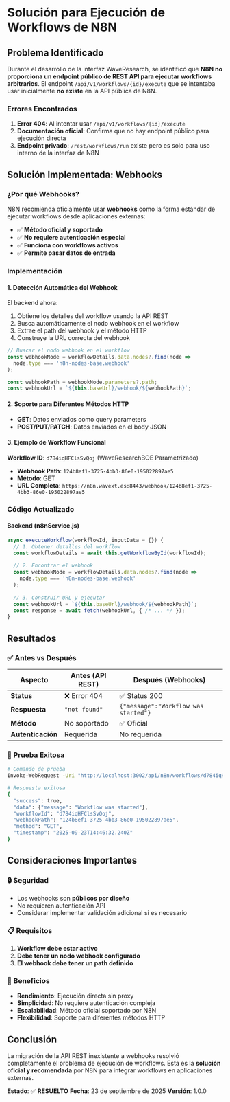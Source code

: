 # Solución para Ejecución de Workflows de N8N

## Problema Identificado

Durante el desarrollo de la interfaz WaveResearch, se identificó que **N8N no proporciona un endpoint público de REST API para ejecutar workflows arbitrarios**. El endpoint `/api/v1/workflows/{id}/execute` que se intentaba usar inicialmente **no existe** en la API pública de N8N.

### Errores Encontrados

1. **Error 404**: Al intentar usar `/api/v1/workflows/{id}/execute`
2. **Documentación oficial**: Confirma que no hay endpoint público para ejecución directa
3. **Endpoint privado**: `/rest/workflows/run` existe pero es solo para uso interno de la interfaz de N8N

## Solución Implementada: Webhooks

### ¿Por qué Webhooks?

N8N recomienda oficialmente usar **webhooks** como la forma estándar de ejecutar workflows desde aplicaciones externas:

- ✅ **Método oficial y soportado**
- ✅ **No requiere autenticación especial**
- ✅ **Funciona con workflows activos**
- ✅ **Permite pasar datos de entrada**

### Implementación

#### 1. Detección Automática del Webhook

El backend ahora:
1. Obtiene los detalles del workflow usando la API REST
2. Busca automáticamente el nodo webhook en el workflow
3. Extrae el path del webhook y el método HTTP
4. Construye la URL correcta del webhook

```javascript
// Buscar el nodo webhook en el workflow
const webhookNode = workflowDetails.data.nodes?.find(node => 
  node.type === 'n8n-nodes-base.webhook'
);

const webhookPath = webhookNode.parameters?.path;
const webhookUrl = `${this.baseUrl}/webhook/${webhookPath}`;
```

#### 2. Soporte para Diferentes Métodos HTTP

- **GET**: Datos enviados como query parameters
- **POST/PUT/PATCH**: Datos enviados en el body JSON

#### 3. Ejemplo de Workflow Funcional

**Workflow ID**: `d784iqHFClsSvQoj` (WaveResearchBOE Parametrizado)
- **Webhook Path**: `124b8ef1-3725-4bb3-86e0-195022897ae5`
- **Método**: GET
- **URL Completa**: `https://n8n.wavext.es:8443/webhook/124b8ef1-3725-4bb3-86e0-195022897ae5`

### Código Actualizado

#### Backend (n8nService.js)

```javascript
async executeWorkflow(workflowId, inputData = {}) {
  // 1. Obtener detalles del workflow
  const workflowDetails = await this.getWorkflowById(workflowId);
  
  // 2. Encontrar el webhook
  const webhookNode = workflowDetails.data.nodes?.find(node => 
    node.type === 'n8n-nodes-base.webhook'
  );
  
  // 3. Construir URL y ejecutar
  const webhookUrl = `${this.baseUrl}/webhook/${webhookPath}`;
  const response = await fetch(webhookUrl, { /* ... */ });
}
```

## Resultados

### ✅ Antes vs Después

| Aspecto | Antes (API REST) | Después (Webhooks) |
|---------|------------------|-------------------|
| **Status** | ❌ Error 404 | ✅ Status 200 |
| **Respuesta** | `"not found"` | `{"message":"Workflow was started"}` |
| **Método** | No soportado | ✅ Oficial |
| **Autenticación** | Requerida | No requerida |

### 🧪 Prueba Exitosa

```bash
# Comando de prueba
Invoke-WebRequest -Uri "http://localhost:3002/api/n8n/workflows/d784iqHFClsSvQoj/execute" -Method POST

# Respuesta exitosa
{
  "success": true,
  "data": {"message": "Workflow was started"},
  "workflowId": "d784iqHFClsSvQoj",
  "webhookPath": "124b8ef1-3725-4bb3-86e0-195022897ae5",
  "method": "GET",
  "timestamp": "2025-09-23T14:46:32.240Z"
}
```

## Consideraciones Importantes

### 🔒 Seguridad

- Los webhooks son **públicos por diseño**
- No requieren autenticación API
- Considerar implementar validación adicional si es necesario

### 📋 Requisitos

1. **Workflow debe estar activo**
2. **Debe tener un nodo webhook configurado**
3. **El webhook debe tener un path definido**

### 🚀 Beneficios

- **Rendimiento**: Ejecución directa sin proxy
- **Simplicidad**: No requiere autenticación compleja
- **Escalabilidad**: Método oficial soportado por N8N
- **Flexibilidad**: Soporte para diferentes métodos HTTP

## Conclusión

La migración de la API REST inexistente a webhooks resolvió completamente el problema de ejecución de workflows. Esta es la **solución oficial y recomendada** por N8N para integrar workflows en aplicaciones externas.

**Estado**: ✅ **RESUELTO**
**Fecha**: 23 de septiembre de 2025
**Versión**: 1.0.0